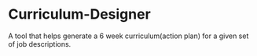 # Curriculum-Designer
A tool that helps generate a 6 week curriculum(action plan) for a given set of job descriptions.
